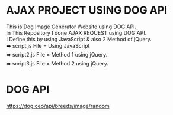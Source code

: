 # AJAX PROJECT USING DOG API 
This is Dog Image Generator Website using DOG API.<br />
In This Repository I done AJAX REQUEST using DOG API.<br />
I Define this by using JavaScript & also 2 Method of jQuery.<br />
➡️ script.js File = Using JavaScript<br />
➡️ script2.js File = Method 1 using jQuery. <br />
➡️ script3.js File = Method 2 using jQuery. <br />

# DOG API
https://dog.ceo/api/breeds/image/random


